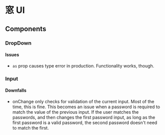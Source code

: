 # 窓 UI

## Components

### DropDown

#### Issues

- `as` prop causes type error in production. Functionality works, though.

### Input

#### Downfalls

- onChange only checks for validation of the current input. Most of the time, this is fine. This becomes an issue when a password is required to match the value of the previous input. If the user matches the passwords, and then changes the first password input, as long as the first password is a valid password, the second password doesn't need to match the first.
